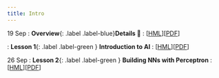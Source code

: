 ```yaml
---
title: Intro
---
```


19 Sep
: **Overview**{: .label .label-blue}**Details 👋**
  : [[HML](https://ykochura.github.io/cv-kpi/?p=course-details.md#1)][[PDF](https://ykochura.github.io/cv-kpi/pdf/course-details.pdf)]
  
: **Lesson 1**{: .label .label-green } **Introduction to AI**
  : [[HML](https://ykochura.github.io/cv-kpi/?p=lecture1.md#1)][[PDF](https://ykochura.github.io/cv-kpi/pdf/lecture1.pdf)]

26 Sep
: **Lesson 2**{: .label .label-green } **Building NNs with Perceptron**
  : [[HML](https://ykochura.github.io/cv-kpi/?p=lecture2.md#1)][[PDF](https://ykochura.github.io/cv-kpi/pdf/lecture2.pdf)]

<!-- : **Книги 📚**{: .label .label-red}**Для читання** -->
  <!-- : PMPP Ch. 1, pp. 1-18 <br> PHPC Ch. 1, pp. 1-34 -->
